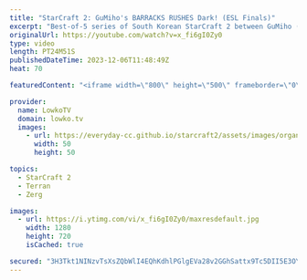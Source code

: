 ```yaml
---
title: "StarCraft 2: GuMiho's BARRACKS RUSHES Dark! (ESL Finals)"
excerpt: "Best-of-5 series of South Korean StarCraft 2 between GuMiho (Terran) and Dark (Zerg). This match is the finals of the ESL Open Cup 203 North America. GuMiho decides to build multiple Barracks on his opponent's side of the map in every game. Some good ol' Terran cheese. Support my work: https://patreon.com/lowkotv"
originalUrl: https://youtube.com/watch?v=x_fi6gI0Zy0
type: video
length: PT24M51S
publishedDateTime: 2023-12-06T11:48:49Z
heat: 70

featuredContent: "<iframe width=\"800\" height=\"500\" frameborder=\"0\" src=\"https://www.youtube.com/embed/x_fi6gI0Zy0\" allow=\"accelerometer; autoplay; encrypted-media; gyroscope; picture-in-picture\" allowfullscreen></iframe>"

provider:
  name: LowkoTV
  domain: lowko.tv
  images:
    - url: https://everyday-cc.github.io/starcraft2/assets/images/organizations/lowko.tv-50x50.jpg
      width: 50
      height: 50

topics:
  - StarCraft 2
  - Terran
  - Zerg

images:
  - url: https://i.ytimg.com/vi/x_fi6gI0Zy0/maxresdefault.jpg
    width: 1280
    height: 720
    isCached: true

secured: "3H3Tkt1NINzvTsXsZQbWlI4EQhKdhlPGlgEVa28v2GGhSattx9Tc5DII5E3OY+saJBwBahjj+5w3ZXnhsPc5devD8eM+5Z2sCgEt+t6va9KJDHTfdSU7Muc8/SjGxnVZoHvX0/mroyPQkPIGnDdgwJJ1xjeiOErPr9kf+5bwcSh6Ht9igoceIJmUG1t6POK/1ENN2osAsQnmlXJkZ8YXHRpkwrRK19LAFgQUt9t4Mq2ULep82vTIBHg9nt/NSB/mspN/QuG3K0Kelde3cyfV9+tG8J1Tlqb85u8+4Iyczy2fegEVTJgGNhoI0KzcCUZA1RZ+g23JWU9hr4IKsZwYIE8AQaVmOeg8BGMTV+AMt7fTDcXvJybk294PkIv+PgdtqW4XEgxR9dFiwPWCYw4RVQQsCAXjFnsYgwIP8L8OPRY=;yc/0LU4UjC2k7adCIVwcNg=="
---
```


